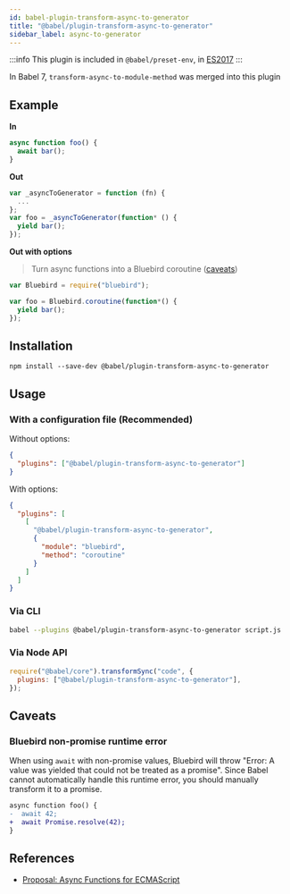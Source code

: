 ```yaml
---
id: babel-plugin-transform-async-to-generator
title: "@babel/plugin-transform-async-to-generator"
sidebar_label: async-to-generator
---
```


:::info
This plugin is included in `@babel/preset-env`, in [ES2017](https://github.com/tc39/proposals/blob/master/finished-proposals.md)
:::

In Babel 7, `transform-async-to-module-method` was merged into this plugin

## Example

**In**

```js title="JavaScript"
async function foo() {
  await bar();
}
```

**Out**

```js title="JavaScript"
var _asyncToGenerator = function (fn) {
  ...
};
var foo = _asyncToGenerator(function* () {
  yield bar();
});
```

**Out with options**

> Turn async functions into a Bluebird coroutine ([caveats](#bluebird-non-promise-runtime-error))

```js title="JavaScript"
var Bluebird = require("bluebird");

var foo = Bluebird.coroutine(function*() {
  yield bar();
});
```

## Installation

```shell npm2yarn
npm install --save-dev @babel/plugin-transform-async-to-generator
```

## Usage

### With a configuration file (Recommended)

Without options:

```json title="babel.config.json"
{
  "plugins": ["@babel/plugin-transform-async-to-generator"]
}
```

With options:

```json title="babel.config.json"
{
  "plugins": [
    [
      "@babel/plugin-transform-async-to-generator",
      {
        "module": "bluebird",
        "method": "coroutine"
      }
    ]
  ]
}
```

### Via CLI

```sh title="Shell"
babel --plugins @babel/plugin-transform-async-to-generator script.js
```

### Via Node API

```js title="JavaScript"
require("@babel/core").transformSync("code", {
  plugins: ["@babel/plugin-transform-async-to-generator"],
});
```

## Caveats

### Bluebird non-promise runtime error

When using `await` with non-promise values, Bluebird will throw "Error: A value was yielded that could not be treated as a promise". Since Babel cannot automatically handle this runtime error, you should manually transform it to a promise.

```diff
async function foo() {
-  await 42;
+  await Promise.resolve(42);
}
```

## References

- [Proposal: Async Functions for ECMAScript](https://github.com/tc39/ecmascript-asyncawait)
